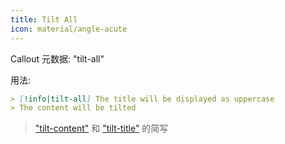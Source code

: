 ```yaml
---
title: Tilt All
icon: material/angle-acute
---
```


Callout 元数据: "tilt-all"

用法:

```md
> [!info|tilt-all] The title will be displayed as uppercase
> The content will be tilted
```

> ["tilt-content"](../content-styling/page-7.md) 和 ["tilt-title"](../title-styling/page-17.md) 的简写

